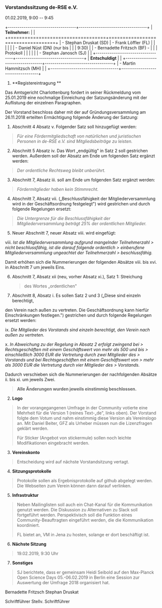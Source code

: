### **Vorstandssitzung de-RSE e.V.**

01.02.2019, 9:00 -- 9:45

+-----------------------------------+-----------------------------------+
| **Teilnehmer:**                   |                                   |
+===================================+===================================+
| -   Stephan Druskat (SD)          | -   Frank Löffler (FL)            |
|                                   |                                   |
| <!-- -->                          | -   Daniel Nüst (DN) (nur bis     |
|                                   |     9:30)                         |
| -   Bernadette Fritzsch (BF) -    |                                   |
|     Protokoll                     |                                   |
|                                   |                                   |
| -   Stephan Janosch (SJ)          |                                   |
+-----------------------------------+-----------------------------------+
| **Entschuldigt**                  |                                   |
+-----------------------------------+-----------------------------------+
| -   Martin Hammitzsch (MH)        |                                   |
+-----------------------------------+-----------------------------------+

1.  **Registereintragung **

Das Amtsgericht Charlottenburg fordert in seiner Rückmeldung vom
25.01.2019 eine nochmalige Einreichung der Satzungsänderung mit der
Auflistung der einzelnen Paragraphen.

Der Vorstand beschloss daher mit der auf Gründungsversammlung am
26.11.2018 erteilten Ermächtigung folgende Änderung der Satzung:

1.  Abschnitt 4 Absatz v. Folgender Satz soll hinzugefügt werden:

> *Für eine Fördermitgliedschaft von natürlichen und juristischen
> Personen in de-RSE e.V. sind Mitgliedsbeiträge zu leisten.*

2.  Abschnitt 5 Absatz iv. Das Wort „endgültig" in Satz 2 soll
    gestrichen werden. Außerdem soll der Absatz am Ende um folgenden
    Satz ergänzt werden:

> *Der ordentliche Rechtsweg bleibt unberührt.*

3.  Abschnitt 7, Absatz iii. soll am Ende um folgenden Satz ergänzt
    werden:

> *Fördermitglieder haben kein Stimmrecht.*

4.  Abschnitt 7, Absatz vii. („Beschlussfähigkeit der
    Mitgliederversammlung wird in der Geschäftsordnung festgelegt") wird
    gestrichen und durch folgende Regelungen ersetzt:

> *Die Untergrenze für die Beschlussfähigkeit der Mitgliederversammlung
> beträgt 25% der ordentlichen Mitglieder.*

5.  Neuer Abschnitt 7, neuer Absatz viii. wird eingefügt:

<!-- -->

viii. *Ist die Mitgliederversammlung aufgrund mangelnder Teilnehmerzahl
    > nicht beschlussfähig, ist die darauf folgende ordentlich
    > einberufene Mitgliederversammlung ungeachtet der Teilnehmerzahl
    > beschlussfähig.*

Damit erhöhen sich die Nummerierungen der folgenden Absätze viii. bis
xvi. in Abschnitt 7 um jeweils Eins.

6.  Abschnitt 7, Absatz xii (neu, vorher Absatz xi.), Satz 1: Streichung
    > des Wortes „ordentlichen"

7.  Abschnitt 8, Absatz i. Es sollen Satz 2 und 3 („Diese sind einzeln
    berechtigt,

den Verein nach außen zu vertreten. Die Geschäftsordnung kann hierfür
Einschränkungen festlegen.") gestrichen und durch folgende Regelungen
ersetzt werden:

ix. *Die Mitglieder des Vorstands sind einzeln berechtigt, den Verein
    nach außen zu vertreten.*

x.  *In Abweichung zu der Regelung in Absatz 2 erfolgt zwingend bei
    > Rechtsgeschäften mit einem Geschäftswert von mehr als 500 und bis
    > einschließlich 3000 EUR die Vertretung durch zwei Mitglieder des
    > Vorstands und bei Rechtsgeschäften mit einem Geschäftswert von
    > mehr als 3000 EUR die Vertretung durch vier Mitglieder des
    > Vorstands.*

Dadurch verschieben sich die Nummerierungen der nachfolgenden Absätze
ii. bis xi. um jeweils Zwei.

> **Alle Änderungen wurden jeweils einstimmig beschlossen.**

2.  **Logo**

> In der vorangegangenen Umfrage in der Community votierte eine Mehrheit
> für die Version 1 (reines Text-„de", links oben). Der Vorstand folgte
> dem Votum und nahm einstimmig diese Version als Vereinslogo an. Mit
> Daniel Beiter, GFZ als Urheber müssen nun die Lizenzfragen geklärt
> werden.
>
> Für Sticker (Angebot von stickermule) sollen noch leichte
> Modifikationen eingebracht werden.

3.  **Vereinskonto**

> Entscheidung wird auf nächste Vorstandsitzung vertagt.

4.  **Sitzungsprotokolle**

> Protokolle sollen als Ergebnisprotokolle auf github abgelegt werden.
> Die Webseiten zum Verein können dann darauf verlinken.

5.  **Infrastruktur**

> Neben Mailinglisten soll auch ein Chat-Kanal für die Kommunikation
> genutzt werden. Die Diskussion zu Alternativen zu Slack soll
> fortgeführt werden. Perspektivisch soll die Funktion eines
> Community-Beauftragten eingeführt werden, die die Kommunikation
> koordiniert.
>
> FL bietet an, VM in Jena zu hosten, solange er dort beschäftigt ist.

6.  **Nächste Sitzung**

> 19.02.2019, 9:30 Uhr

7.  **Sonstiges**

> SJ berichtete, dass er gemeinsam Heidi Seibold auf den Max-Planck Open
> Science Days 05.-06.02.2019 in Berlin eine Session zur Auswertung der
> Umfrage 2018 organisiert hat.




Bernadette Fritzsch 						Stephan Druskat

Schriftführer 							Stellv. Schriftführer
